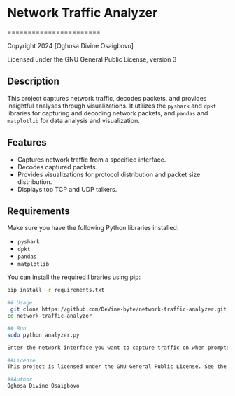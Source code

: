 # Network Traffic Analyzer
=======================

Copyright 2024 [Oghosa Divine Osaigbovo]

Licensed under the GNU General Public License, version 3

## Description
This project captures network traffic, decodes packets, and provides insightful analyses through visualizations. It utilizes the `pyshark` and `dpkt` libraries for capturing and decoding network packets, and `pandas` and `matplotlib` for data analysis and visualization.

## Features
- Captures network traffic from a specified interface.
- Decodes captured packets.
- Provides visualizations for protocol distribution and packet size distribution.
- Displays top TCP and UDP talkers.

## Requirements
Make sure you have the following Python libraries installed:

- `pyshark`
- `dpkt`
- `pandas`
- `matplotlib`

You can install the required libraries using pip:

```bash
pip install -r requirements.txt

## Usage
 git clone https://github.com/DeVine-byte/network-traffic-analyzer.git
cd network-traffic-analyzer

## Run
sudo python analyzer.py

Enter the network interface you want to capture traffic on when prompted.

##License
This project is licensed under the GNU General Public License. See the LICENSE file for details.

##Author
Oghosa Divine Osaigbovo
